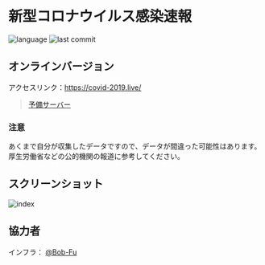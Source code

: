 # 新型コロナウイルス感染速報

![language](https://img.shields.io/github/languages/top/swsoyee/2019-ncov-japan?style=flat-square)
![last commit](https://img.shields.io/github/last-commit/swsoyee/2019-ncov-japan?style=flat-square)

## オンラインバージョン

アクセスリンク：https://covid-2019.live/
> [予備サーバー](https://infinityloop.shinyapps.io/2019-ncov-japan/)

### 注意

あくまで自分が収集したデータですので、データが間違った可能性はあります。厚生労働省などの公的機関の報道に参考してください。

## スクリーンショット

![index](https://raw.githubusercontent.com/swsoyee/2019-ncov-japan/master/screenshot/index.png)

## 協力者

インフラ： [@Bob-Fu](https://github.com/Bob-FU)
